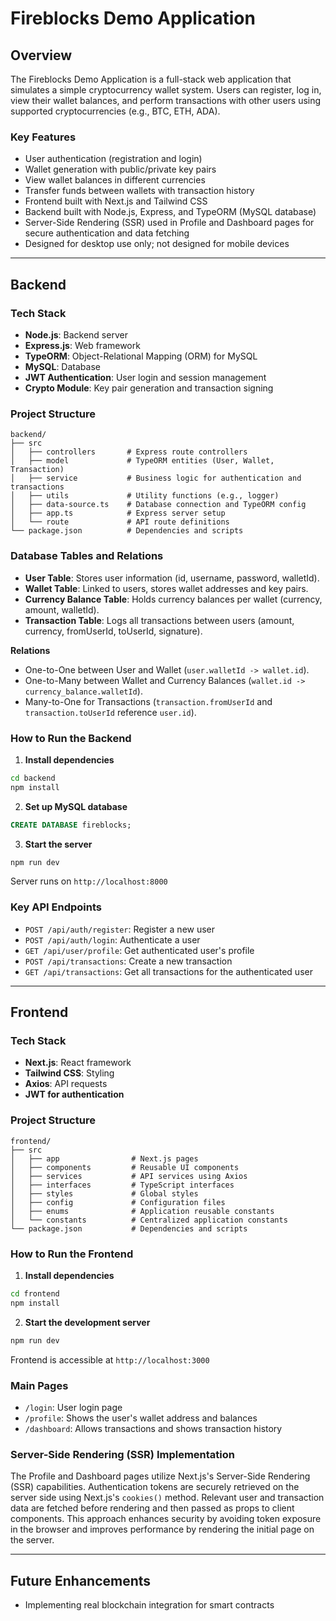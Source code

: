 # Fireblocks Demo Application

## Overview

The Fireblocks Demo Application is a full-stack web application that simulates a simple cryptocurrency wallet system. Users can register, log in, view their wallet balances, and perform transactions with other users using supported cryptocurrencies (e.g., BTC, ETH, ADA).

### Key Features

- User authentication (registration and login)
- Wallet generation with public/private key pairs
- View wallet balances in different currencies
- Transfer funds between wallets with transaction history
- Frontend built with Next.js and Tailwind CSS
- Backend built with Node.js, Express, and TypeORM (MySQL database)
- Server-Side Rendering (SSR) used in Profile and Dashboard pages for secure authentication and data fetching
- Designed for desktop use only; not designed for mobile devices

---

## Backend

### Tech Stack

- **Node.js**: Backend server
- **Express.js**: Web framework
- **TypeORM**: Object-Relational Mapping (ORM) for MySQL
- **MySQL**: Database
- **JWT Authentication**: User login and session management
- **Crypto Module**: Key pair generation and transaction signing

### Project Structure

```plaintext
backend/
├── src
│   ├── controllers       # Express route controllers
│   ├── model             # TypeORM entities (User, Wallet, Transaction)
│   ├── service           # Business logic for authentication and transactions
│   ├── utils             # Utility functions (e.g., logger)
│   ├── data-source.ts    # Database connection and TypeORM config
│   ├── app.ts            # Express server setup
│   └── route             # API route definitions
└── package.json          # Dependencies and scripts
```

### Database Tables and Relations

- **User Table**: Stores user information (id, username, password, walletId).
- **Wallet Table**: Linked to users, stores wallet addresses and key pairs.
- **Currency Balance Table**: Holds currency balances per wallet (currency, amount, walletId).
- **Transaction Table**: Logs all transactions between users (amount, currency, fromUserId, toUserId, signature).

**Relations**

- One-to-One between User and Wallet (`user.walletId -> wallet.id`).
- One-to-Many between Wallet and Currency Balances (`wallet.id -> currency_balance.walletId`).
- Many-to-One for Transactions (`transaction.fromUserId` and `transaction.toUserId` reference `user.id`).

### How to Run the Backend

1. **Install dependencies**

```bash
cd backend
npm install
```

2. **Set up MySQL database**

```sql
CREATE DATABASE fireblocks;
```

3. **Start the server**

```bash
npm run dev
```

Server runs on `http://localhost:8000`

### Key API Endpoints

- `POST /api/auth/register`: Register a new user
- `POST /api/auth/login`: Authenticate a user
- `GET /api/user/profile`: Get authenticated user's profile
- `POST /api/transactions`: Create a new transaction
- `GET /api/transactions`: Get all transactions for the authenticated user

---

## Frontend

### Tech Stack

- **Next.js**: React framework
- **Tailwind CSS**: Styling
- **Axios**: API requests
- **JWT for authentication**

### Project Structure

```plaintext
frontend/
├── src
│   ├── app                # Next.js pages
│   ├── components         # Reusable UI components
│   ├── services           # API services using Axios
│   ├── interfaces         # TypeScript interfaces
│   ├── styles             # Global styles
│   ├── config             # Configuration files
│   ├── enums              # Application reusable constants
│   └── constants          # Centralized application constants
└── package.json           # Dependencies and scripts
```

### How to Run the Frontend

1. **Install dependencies**

```bash
cd frontend
npm install
```

2. **Start the development server**

```bash
npm run dev
```

Frontend is accessible at `http://localhost:3000`

### Main Pages

- `/login`: User login page
- `/profile`: Shows the user's wallet address and balances
- `/dashboard`: Allows transactions and shows transaction history

### Server-Side Rendering (SSR) Implementation

The Profile and Dashboard pages utilize Next.js's Server-Side Rendering (SSR) capabilities. Authentication tokens are securely retrieved on the server side using Next.js's `cookies()` method. Relevant user and transaction data are fetched before rendering and then passed as props to client components. This approach enhances security by avoiding token exposure in the browser and improves performance by rendering the initial page on the server.

---

## Future Enhancements

- Implementing real blockchain integration for smart contracts
